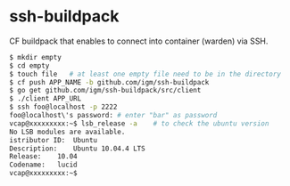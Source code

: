 # ssh-buildpack
CF buildpack that enables to connect into container (warden) via SSH.

```bash
$ mkdir empty
$ cd empty
$ touch file   # at least one empty file need to be in the directory
$ cf push APP_NAME -b github.com/igm/ssh-buildpack
$ go get github.com/igm/ssh-buildpack/src/client
$ ./client APP_URL
$ ssh foo@localhost -p 2222  
foo@localhost\'s password: # enter "bar" as password
vcap@xxxxxxxxx:~$ lsb_release -a    # to check the ubuntu version
No LSB modules are available.
istributor ID:	Ubuntu
Description:	Ubuntu 10.04.4 LTS
Release:	10.04
Codename:	lucid
vcap@xxxxxxxxx:~$
```

